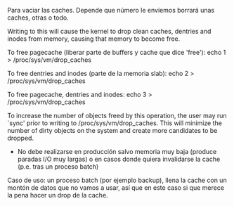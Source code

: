 Para vaciar las caches.
Depende que número le enviemos borrará unas caches, otras o todo.



Writing to this will cause the kernel to drop clean caches, dentries and inodes from memory, causing that memory to become free.

To free pagecache (liberar parte de buffers y cache que dice 'free'):
        echo 1 > /proc/sys/vm/drop_caches

To free dentries and inodes (parte de la memoria slab):
        echo 2 > /proc/sys/vm/drop_caches

To free pagecache, dentries and inodes:
        echo 3 > /proc/sys/vm/drop_caches

To increase the number of objects freed by this operation, the user may run `sync' prior to writing to /proc/sys/vm/drop_caches.  This will minimize the number of dirty objects on the system and create more candidates to be dropped.

* No debe realizarse en producción salvo memoria muy baja (produce paradas I/O muy largas) o en casos donde quiera invalidarse la cache (p.e. tras un proceso batch)

Caso de uso: un proceso batch (por ejemplo backup), llena la cache con un montón de datos que no vamos a usar, así que en este caso si que merece la pena hacer un drop de la cache.
